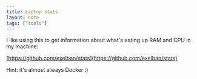 ```yaml
---
title: Laptop stats
layout: note
tags: ["tools"]
---
```


I like using this to get information about what's eating up RAM and CPU in my machine:

[https://github.com/exelban/stats](https://github.com/exelban/stats)

Hint: it's almost always Docker :)
